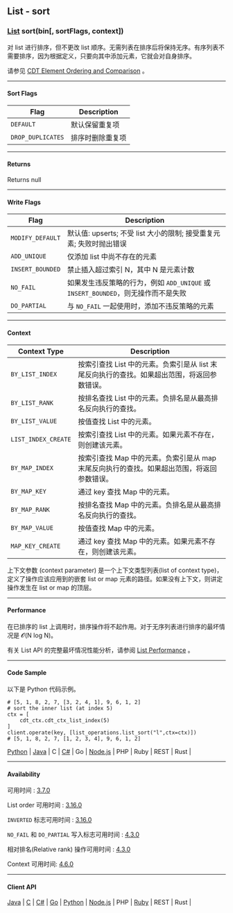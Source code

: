 ## List - sort

### [List](https://docs.aerospike.com/docs/guide/cdt-list-ops.html) sort(bin[, sortFlags, context])

对 list 进行排序，但不更改 list 顺序。无需列表在排序后将保持无序。有序列表不需要排序，因为根据定义，只要向其中添加元素，它就会对自身排序。

请参见 [CDT Element Ordering and Comparison](https://docs.aerospike.com/docs/guide/cdt-ordering.html) 。

---

#### Sort Flags

| Flag | Description |
| --- | --- |
| `DEFAULT` | 默认保留重复项 |
| `DROP_DUPLICATES` | 排序时删除重复项 |

---

#### Returns

Returns null

---

#### Write Flags

| Flag | Description |
| --- | --- |
| `MODIFY_DEFAULT` | 默认值: upserts; 不受 list 大小的限制; 接受重复元素; 失败时抛出错误 |
| `ADD_UNIQUE` | 仅添加 list 中尚不存在的元素 |
| `INSERT_BOUNDED` | 禁止插入超过索引 N，其中 N 是元素计数 |
| `NO_FAIL` | 如果发生违反策略的行为，例如 `ADD_UNIQUE` 或 `INSERT_BOUNDED`，则无操作而不是失败 |
| `DO_PARTIAL` | 与 `NO_FAIL` 一起使用时，添加不违反策略的元素 |

---

#### Context 

| Context Type | Description |
| --- | --- |
| `BY_LIST_INDEX` | 按索引查找 List 中的元素。负索引是从 list 末尾反向执行的查找。如果超出范围，将返回参数错误。 |
| `BY_LIST_RANK` | 按排名查找 List 中的元素。负排名是从最高排名反向执行的查找。 | 
| `BY_LIST_VALUE` | 按值查找 List 中的元素。 |
| `LIST_INDEX_CREATE` | 按索引查找 List 中的元素。如果元素不存在，则创建该元素。 |
| `BY_MAP_INDEX` | 按索引查找 Map 中的元素。负索引是从 map 末尾反向执行的查找。如果超出范围，将返回参数错误。 |
| `BY_MAP_KEY` | 通过 key 查找 Map 中的元素。 |
| `BY_MAP_RANK` | 按排名查找 Map 中的元素。负排名是从最高排名反向执行的查找。 |
| `BY_MAP_VALUE` | 按值查找 Map 中的元素。 |
| `MAP_KEY_CREATE` | 通过 key 查找 Map 中的元素。如果元素不存在，则创建该元素。 |

上下文参数 (context parameter) 是一个上下文类型列表(list of context type)，定义了操作应该应用到的嵌套 list or map 元素的路径。如果没有上下文，则讲定操作发生在 list or map 的顶层。

---

#### Performance

在已排序的 list 上调用时，排序操作将不起作用。对于无序列表进行排序的最坏情况是 𝓞(N log N)。

有关 List API 的完整最坏情况性能分析，请参阅 [List Performance](https://docs.aerospike.com/docs/guide/cdt-list-performance.html) 。

---

#### Code Sample

以下是 Python 代码示例。

```
# [5, 1, 8, 2, 7, [3, 2, 4, 1], 9, 6, 1, 2]
# sort the inner list (at index 5)
ctx = [
    cdt_ctx.cdt_ctx_list_index(5)
]
client.operate(key, [list_operations.list_sort("l",ctx=ctx)])
# [5, 1, 8, 2, 7, [1, 2, 3, 4], 9, 6, 1, 2]
```

[Python](https://github.com/aerospike-examples/aerospike-operations-examples/blob/master/python/list/sort.py) | [Java](https://github.com/aerospike/aerospike-client-java/blob/master/test/src/com/aerospike/test/sync/basic/TestOperateList.java) | C | [C#](https://github.com/aerospike/aerospike-client-csharp/blob/master/Framework/AerospikeTest/Sync/Basic/TestOperateList.cs) | Go | [Node.js](https://github.com/aerospike/aerospike-client-nodejs/blob/master/test/lists.js) | PHP | Ruby | REST | Rust |

---

#### Availability

可用时间 : [3.7.0](https://www.aerospike.com/enterprise/download/server/notes.html#3.7.0.1)

List order 可用时间 : [3.16.0](https://www.aerospike.com/enterprise/download/server/notes.html#3.16.0.1)

`INVERTED` 标志可用时间 : [3.16.0](https://www.aerospike.com/enterprise/download/server/notes.html#3.16.0.1)

`NO_FAIL` 和 `DO_PARTIAL` 写入标志可用时间 : [4.3.0](https://www.aerospike.com/enterprise/download/server/notes.html#4.3.0.2)

相对排名(Relative rank) 操作可用时间 : [4.3.0](https://www.aerospike.com/enterprise/download/server/notes.html#4.3.0.2)

Context 可用时间: [4.6.0](https://www.aerospike.com/enterprise/download/server/notes.html#4.6.0.2)

---

#### Client API

[Java](https://www.aerospike.com/apidocs/java/com/aerospike/client/cdt/ListOperation.html#sort-java.lang.String-int-com.aerospike.client.cdt.CTX...-) | [C](https://www.aerospike.com/apidocs/c/df/d6c/group__list__operations.html#gaca4d8217d9df88b164705073063fa117) | [C#](https://www.aerospike.com/apidocs/csharp/html/M_Aerospike_Client_ListOperation_Sort.htm) | [Go](https://godoc.org/github.com/aerospike/aerospike-client-go#ListSortOp) | [Python](https://aerospike-python-client.readthedocs.io/en/latest/aerospike_helpers.operations.html#aerospike_helpers.operations.list_operations.list_sort) | [Node.js](https://www.aerospike.com/apidocs/nodejs/module-aerospike_lists.html#.sort__anchor) | PHP | [Ruby](https://www.rubydoc.info/gems/aerospike/Aerospike/CDT/ListOperation#sort-class_method) | REST | Rust |
